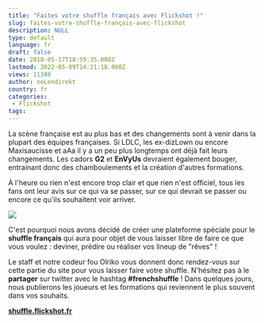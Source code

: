 ```yaml
---
title: "Faites votre shuffle français avec Flickshot !"
slug: faites-votre-shuffle-français-avec-flickshot
description: NULL
type: default
language: fr
draft: false
date: 2018-05-17T18:59:35.000Z
lastmod: 2022-05-09T14:21:18.000Z
views: 11348
author: neLendirekt
country: fr
categories:
 - Flickshot
tags:
---
```

La scène française est au plus bas et des changements sont à venir dans la plupart des équipes françaises. Si LDLC, les ex-dizLown ou encore Maxisaucisse et aAa il y a un peu plus longtemps ont déjà fait leurs changements. Les cadors **G2** et **EnVyUs** devraient également bouger, entrainant donc des chamboulements et la création d'autres formations.

À l'heure ou rien n'est encore trop clair et que rien n'est officiel, tous les fans ont leur avis sur ce qui va se passer, sur ce qui devrait se passer ou encore ce qu'ils souhaitent voir arriver. 

![](https://flickshot-ue.s3.eu-west-2.amazonaws.com/flickshot/article/5afc657089a11/images/C9bqpnTkMEqhctHE3L0z2z2uJUgF5XCiN4tEihj1.png)

C'est pourquoi nous avons décidé de créer une plateforme spéciale pour le **shuffle français** qui aura pour objet de vous laisser libre de faire ce que vous voulez : deviner, prédire ou réaliser vos lineup de "rêves" !

Le staff et notre codeur fou Olriko vous donnent donc rendez-vous sur cette partie du site pour vous laisser faire votre shuffle. N'hésitez pas à le **partager** sur twitter avec le hashtag **#frenchshuffle** ! Dans quelques jours, nous publierons les joueurs et les formations qui reviennent le plus souvent dans vos souhaits.

**[shuffle.flickshot.fr](https://shuffle.flickshot.fr/)**
